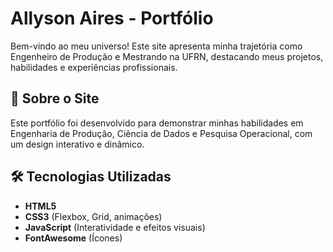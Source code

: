 # Allyson Aires - Portfólio

Bem-vindo ao meu universo! Este site apresenta minha trajetória como Engenheiro de Produção e Mestrando na UFRN, destacando meus projetos, habilidades e experiências profissionais.

## 📌 Sobre o Site

Este portfólio foi desenvolvido para demonstrar minhas habilidades em Engenharia de Produção, Ciência de Dados e Pesquisa Operacional, com um design interativo e dinâmico.

## 🛠️ Tecnologias Utilizadas

- **HTML5**
- **CSS3** (Flexbox, Grid, animações)
- **JavaScript** (Interatividade e efeitos visuais)
- **FontAwesome** (Ícones)